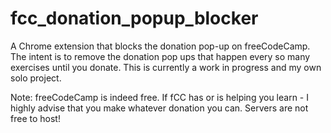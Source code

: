 # fcc_donation_popup_blocker
A Chrome extension that blocks the donation pop-up on freeCodeCamp. The intent is to remove the donation pop ups that happen every so many exercises until you donate. This is currently a work in progress and my own solo project.

Note: freeCodeCamp is indeed free. If fCC has or is helping you learn - I highly advise that you make whatever donation you can. Servers are not free to host! 